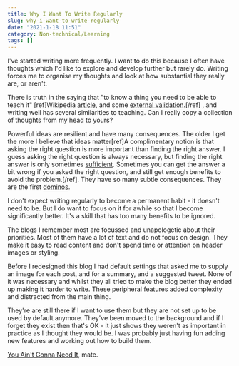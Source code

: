 ```yaml
---
title: Why I Want To Write Regularly
slug: why-i-want-to-write-regularly
date: "2021-1-18 11:51"
category: Non-technical/Learning
tags: []
---
```


I've started writing more frequently. I want to do this because I often have
thoughts which I'd like to explore and develop further but rarely do. Writing
forces me to organise my thoughts and look at how substantial they really are,
or aren't.

There is truth in the saying that "to know a thing you need to be able to teach
it" [ref]Wikipedia
[article](https://en.wikipedia.org/wiki/Learning_by_teaching), and some
[external
validation](https://web.archive.org/web/20210118112910/https://digest.bps.org.uk/2018/05/04/learning-by-teaching-others-is-extremely-effective-a-new-study-tested-a-key-reason-why/).[/ref]
, and writing well has several similarities to teaching. Can I really copy a
collection of thoughts from my head to yours?

Powerful ideas are resilient and have many consequences. The older I get the more I believe
that ideas matter[ref]A complimentary notion is that asking the right question is more
important than finding the right answer. I guess asking the right question is
always necessary, but finding the right answer is only sometimes [sufficient](https://en.wikipedia.org/wiki/Necessity_and_sufficiency).
Sometimes you can get the answer a bit wrong if you asked the right question,
and still get enough benefits to avoid the problem.[/ref]. They have so many
subtle consequences. They are the first
[dominos](https://en.wikipedia.org/wiki/Domino_effect).

I don't expect writing regularly to become a permanent habit - it doesn't need
to be. But I do want to focus on it for awhile so that I become significantly
better. It's a skill that has too many benefits to be ignored.

The blogs I remember most are focussed and unapologetic about their priorities.
Most of them have a lot of text and do not focus on design. They make it easy
to read content and don't spend time or attention on header images or styling.

Before I redesigned this blog I had default settings that asked me to supply an
image for each post, and for a summary, and a suggested tweet. None of it was
necessary and whilst they all tried to make the blog better they ended up
making it harder to write. These peripheral features added complexity and
distracted from the main thing.

They're are still there if I want to use them but they are not set up
to be used by default anymore. They've been moved to the background and if I
forget they exist then that's OK - it just shows they weren't as important in
practice as I thought they would be. I was probably just having fun adding new
features and working out how to build them.

[You Ain't Gonna Need
It](https://en.wikipedia.org/wiki/You_aren%27t_gonna_need_it), mate.
